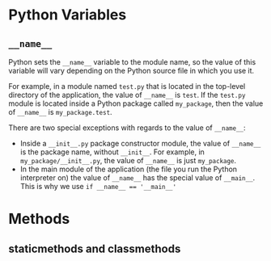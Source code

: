 # Python Variables
## `__name__`
Python sets the `__name__` variable to the module name, so the value of this variable will vary depending on the Python source file in which you use it.

For example, in a module named `test.py` that is located in the top-level directory of the application, the value of `__name__` is `test`. If the `test.py` module is located inside a Python package called `my_package`, then the value of `__name__` is `my_package.test`.

There are two special exceptions with regards to the value of `__name__`:

- Inside a `__init__.py` package constructor module, the value of `__name__` is the package name, without `__init__`. For example, in `my_package/__init__.py`, the value of `__name__` is just `my_package`.
- In the main module of the application (the file you run the Python interpreter on) the value of `__name__` has the special value of `__main__`. This is why we use `if __name__ == '__main__'`

# Methods 
## staticmethods and classmethods
